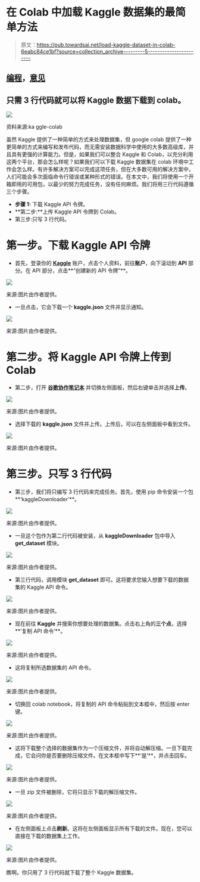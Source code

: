 # 在 Colab 中加载 Kaggle 数据集的最简单方法

> 原文：<https://pub.towardsai.net/load-kaggle-dataset-in-colab-6eabc84ce1bf?source=collection_archive---------5----------------------->

## [编程](https://towardsai.net/p/category/programming)，[意见](https://towardsai.net/p/category/opinion)

## 只需 3 行代码就可以将 Kaggle 数据下载到 colab。

![](img/52544159253b25fb6585a14715746f0f.png)

资料来源:ka ggle-colab

虽然 Kaggle 提供了一种简单的方式来处理数据集，但 google colab 提供了一种更简单的方式来编写和发布代码，而无需安装数据科学中使用的大多数高级库，并且具有更强的计算能力。但是，如果我们可以整合 Kaggle 和 Colab，以充分利用这两个平台，那会怎么样呢？如果我们可以下载 Kaggle 数据集在 colab 环境中工作会怎么样。有许多解决方案可以完成这项任务，但在大多数可用的解决方案中，人们可能会多次面临命令行错误或某种形式的错误。在本文中，我们将使用一个开箱即用的可用包，以最少的努力完成任务，没有任何麻烦。我们将用三行代码遵循三个步骤。

*   **步骤 1:** 下载 Kaggle API 令牌。
*   **第二步:**上传 Kaggle API 令牌到 Colab。
*   第三步:只写 3 行代码。

# 第一步。下载 Kaggle API 令牌

*   首先，登录你的 [**Kaggle**](https://www.kaggle.com/) 账户，点击个人资料，前往**账户**，向下滚动到 **API** 部分。在 API 部分，点击**“创建新的 API 令牌”**。

![](img/b84fb379bddb32c15a226ff2224bc984.png)

来源:图片由作者提供。

*   一旦点击，它会下载一个 **kaggle.json** 文件并显示通知。

![](img/ffbf427e7463ce036c145da002d6a34b.png)

来源:图片由作者提供。

# 第二步。将 Kaggle API 令牌上传到 Colab

*   第二步，打开 [**谷歌协作笔记本**](https://colab.research.google.com/) 并切换左侧面板，然后右键单击并选择**上传**。

![](img/139d097395f760dcc3f9703cbf152cdd.png)

来源:图片由作者提供。

*   选择下载的 **kaggle.json** 文件并上传。上传后，可以在左侧面板中看到文件。

![](img/e387f6d215f1aca1d29177dfe50dac55.png)

来源:图片由作者提供。

# 第三步。只写 3 行代码

*   第三步，我们将只编写 3 行代码来完成任务。首先，使用 pip 命令安装一个包**‘kaggleDownloader’**。

![](img/6c9014d1bb017fb276d287a56ec756c7.png)

来源:图片由作者提供。

*   一旦这个包作为第二行代码被安装，从 **kaggleDownloader** 包中导入 **get_dataset** 模块。

![](img/53bbb11b61d61fc4f8897903682ec478.png)

来源:图片由作者提供。

*   第三行代码，调用模块 **get_dataset** 即可。这将要求您输入想要下载的数据集的 Kaggle API 命令。

![](img/cf2a028425a8cb75545d245d0c7dae13.png)

来源:图片由作者提供。

*   现在前往 **Kaggle** 并搜索你想要处理的数据集。点击右上角的**三个点**，选择**‘复制 API 命令’**。

![](img/6cc4194e70b97bc250226a2b738e4d54.png)

来源:图片由作者提供。

*   这将复制所选数据集的 API 命令。

![](img/89616138953ec938b98701abd9f13b65.png)

来源:图片由作者提供。

*   切换回 colab notebook，将复制的 API 命令粘贴到文本框中，然后按 enter 键。

![](img/9714b78936e52ec6597013d61f333345.png)

来源:图片由作者提供。

*   这将下载整个选择的数据集作为一个压缩文件，并将自动解压缩。一旦下载完成，它会问你是否要删除压缩文件。在文本框中写下**‘是’**，并点击回车。

![](img/4c29fa10f567b25ab7af3d8e8bd137ab.png)

来源:图片由作者提供。

*   一旦 zip 文件被删除，它将只显示下载的解压缩文件。

![](img/6ba10203f2ad8c6c783c7c4e709870e3.png)

来源:图片由作者提供。

*   在左侧面板上点击**刷新**。这将在左侧面板显示所有下载的文件。现在，您可以直接在下载的数据集上工作。

![](img/268833486d37325ec91cdf99b48c14dc.png)

来源:图片由作者提供。

瞧啊。你只用了 3 行代码就下载了整个 Kaggle 数据集。